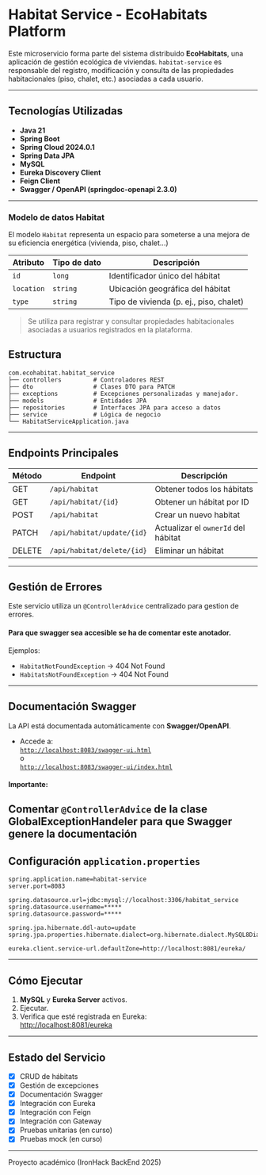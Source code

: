 # Habitat Service - EcoHabitats Platform

Este microservicio forma parte del sistema distribuido **EcoHabitats**, una aplicación de gestión ecológica de viviendas. `habitat-service` es responsable del registro, modificación y consulta de las propiedades habitacionales (piso, chalet, etc.) asociadas a cada usuario.

---

## Tecnologías Utilizadas

- **Java 21**
- **Spring Boot**
- **Spring Cloud 2024.0.1**
- **Spring Data JPA**
- **MySQL**
- **Eureka Discovery Client**
- **Feign Client**
- **Swagger / OpenAPI (springdoc-openapi 2.3.0)**

---
### Modelo de datos Habitat  


El modelo `Habitat` representa un espacio para someterse a una mejora de su eficiencia
energética (vivienda, piso, chalet...)

| Atributo  | Tipo de dato | Descripción                            |
|-----------|--------------|----------------------------------------|
| `id`      | `long`       | Identificador único del hábitat        |
| `location` | `string`     | Ubicación geográfica del hábitat       |
| `type`    | `string`     | Tipo de vivienda (p. ej., piso, chalet) |

> Se utiliza para registrar y consultar propiedades habitacionales asociadas a usuarios registrados en la plataforma.


## Estructura

```
com.ecohabitat.habitat_service
├── controllers         # Controladores REST
├── dto                 # Clases DTO para PATCH
├── exceptions          # Excepciones personalizadas y manejador.
├── models              # Entidades JPA
├── repositories        # Interfaces JPA para acceso a datos
├── service             # Lógica de negocio
└── HabitatServiceApplication.java
```

---

## Endpoints Principales

| Método | Endpoint                        | Descripción                              |
|--------|---------------------------------|------------------------------------------|
| GET    | `/api/habitat`                  | Obtener todos los hábitats               |
| GET    | `/api/habitat/{id}`             | Obtener un hábitat por ID                |
| POST   | `/api/habitat`                  | Crear un nuevo habitat
| PATCH  | `/api/habitat/update/{id}`      | Actualizar el `ownerId` del hábitat      |
| DELETE | `/api/habitat/delete/{id}`      | Eliminar un hábitat                      |

---

##  Gestión de Errores

Este servicio utiliza un `@ControllerAdvice` centralizado para gestion de errores.  
#### Para que swagger sea accesible se ha de comentar este anotador.  
Ejemplos:
- `HabitatNotFoundException` → 404 Not Found
- `HabitatsNotFoundException` → 404 Not Found


---

## Documentación Swagger

La API está documentada automáticamente con **Swagger/OpenAPI**.

- Accede a:  
  [`http://localhost:8083/swagger-ui.html`](http://localhost:8083/swagger-ui.html)  
  o  
  [`http://localhost:8083/swagger-ui/index.html`](http://localhost:8083/swagger-ui/index.html)

#### Importante: 
Comentar `@ControllerAdvice` de la clase GlobalExceptionHandeler
para que Swagger genere la documentación
---

## Configuración `application.properties`

```properties
spring.application.name=habitat-service
server.port=8083

spring.datasource.url=jdbc:mysql://localhost:3306/habitat_service
spring.datasource.username=*****
spring.datasource.password=*****

spring.jpa.hibernate.ddl-auto=update
spring.jpa.properties.hibernate.dialect=org.hibernate.dialect.MySQL8Dialect

eureka.client.service-url.defaultZone=http://localhost:8081/eureka/
```

---

## Cómo Ejecutar

1.  **MySQL** y **Eureka Server**  activos.
2.  Ejecutar.
3. Verifica que esté registrada en Eureka:  
   [http://localhost:8081/eureka](http://localhost:8081/eureka)

---

## Estado del Servicio

- [x] CRUD de hábitats
- [x] Gestión de excepciones
- [x] Documentación Swagger
- [x] Integración con Eureka
- [x] Integración con Feign
- [x] Integración con Gateway
- [x] Pruebas unitarias (en curso)
- [x] Pruebas mock (en curso)

---

Proyecto académico (IronHack BackEnd 2025)
